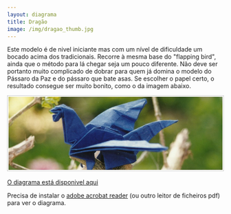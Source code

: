 ```yaml
---
layout: diagrama
title: Dragão
image: /img/dragao_thumb.jpg
---
```


Este modelo é de nivel iniciante mas com um nível de dificuldade um bocado acima dos tradicionais. Recorre à mesma base do "flapping bird", ainda que o método para lá chegar seja um pouco diferente. Não deve ser portanto muito complicado de dobrar para quem já domina o modelo do Pássaro da Paz e do pássaro que bate asas. Se escolher o papel certo, o resultado consegue ser muito bonito, como o da imagem abaixo.

![dragao](/img/dragao.jpg)

[O diagrama está disponivel aqui](/img/dragao.pdf)

Precisa de instalar o [adobe acrobat reader](http://get.adobe.com/br/reader/) (ou outro leitor de ficheiros pdf) para ver o diagrama.